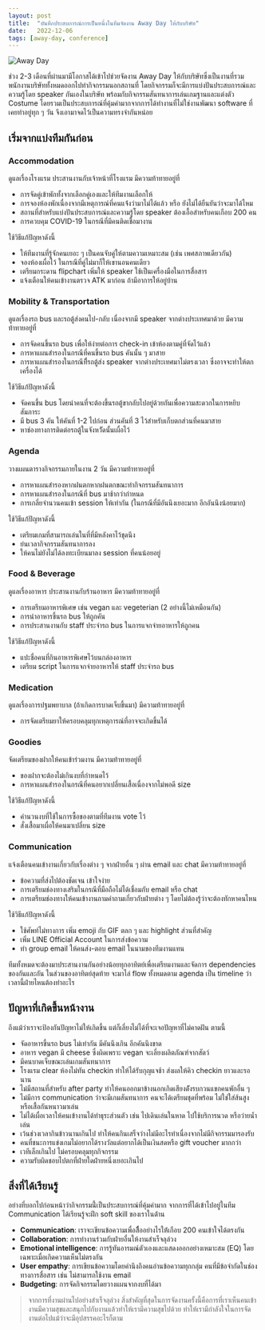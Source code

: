 ```yaml
---
layout: post
title:  "บันทึกประสบการณ์การเป็นหนึ่งในทีมจัดงาน Away Day ให้กับบริษัท"
date:   2022-12-06
tags: [away-day, conference]
---
```


![Away Day](/assets/2022-12-06-away-day.jpg)

ช่วง 2-3 เดือนที่ผ่านมามีโอกาสได้เข้าไปช่วยจัดงาน Away Day ให้กับบริษัทซึ่งเป็นงานที่รวมพนักงานบริษัททั้งหมดออกไปทำกิจกรรมนอกสถานที่ โดยกิจกรรมก็จะมีการแบ่งปันประสบการณ์และความรู้โดย speaker กันเองในบริษัท พร้อมกับกิจกรรมสันทนาการเล่นเกมฐานและแต่งตัว Costume โดยรวมเป็นประสบการณ์ที่คุ้มค่ามากจากการได้ทำงานที่ไม่ใช่งานพัฒนา software ที่เคยทำอยู่ทุก ๆ วัน จึงเอามาจดไว้เป็นความทรงจำกันหน่อย  

## เริ่มจากแบ่งทีมกันก่อน

### Accommodation
ดูแลเรื่องโรงแรม ประสานงานกับเจ้าหน้าที่โรงแรม มีความท้าทายอยู่ที่

- การจัดคู่เข้าพักทั้งจากเลือกคู่เองและให้ทีมงานเลือกให้
- การจองห้องพักเนื่องจากมีเหตุการณ์ที่คนแจ้่งว่ามาไม่ได้แล้ว หรือ ยังไม่ได้ยืนยันว่าจะมาได้ไหม
- สถานที่สำหรับแบ่งปันประสบการณ์และความรู้โดย speaker ต้องเอื้อสำหรับคนเกือบ 200 คน
- การควบคุม COVID-19 ในกรณีที่มีคนติดเชื้อมางาน

ใช้วิธีแก้ปัญหาดังนี้

- ให้ทีมงานที่รู้จักคนเยอะ ๆ เป็นคนจับคู่ให้ตามความเหมาะสม (เช่น เพศสภาพเดียวกัน)
- จองห้องเผื่อไว้ ในกรณีที่คู่ไม่มาก็ให้เขานอนคนเดียว
- เตรียมกระดาน flipchart เพิ่มให้ speaker ใช้เป็นเครื่องมือในการสื่อสาร
- แจ้งเตือนให้คนเข้างานตรวจ ATK มาก่อน ถ้ามีอาการให้อยู่บ้าน

### Mobility & Transportation
ดูแลเรื่องรถ bus และรถตู้ส่งคนไป-กลับ เนื่องจากมี speaker จากต่างประเทศมาด้วย มีความท้าทายอยู่ที่

- การจัดคนขึ้นรถ bus เพื่อให้ง่ายต่อการ check-in เข้าห้องตามคู่ที่จัดไว้แล้ว
- การหาแผนสำรองในกรณีที่คนขึ้นรถ bus คันนั้น ๆ มาสาย
- การหาแผนสำรองในกรณีที่ีรถตู้ส่ง speaker จากต่างประเทศมาไม่ตรงเวลา ซึ่งอาจจะทำให้ตกเครื่องได้

ใช้วิธีแก้ปัญหาดังนี้

- จัดคนขึ้น bus โดยนำคนที่จะต้องขึ้นรถตู้ขากลับไปอยู่ด้วยกันเพื่อความสะดวกในการหยิบสัมภาระ
- มี bus 3 คัน ให้คันที่ 1-2 ไปก่อน ส่วนคันที่ 3 ไว้สำหรับเก็บตกส่วนที่คนมาสาย
- หาช่องทางการติดต่อรถตู้ในจังหวััดนั้นเผื่อไว้

### Agenda
วางแผนตารางกิจกรรมภายในงาน 2 วัน มีความท้าทายอยู่ที่

- การหาแผนสำรองหากฝนตกหากฝนตกขณะทำกิจกรรมสันทนาการ
- การหาแผนสำรองในกรณีที่ bus มาช้ากว่ากำหนด
- การเกลี่ยจำนวนคนเข้า session ให้เท่ากัน (ในกรณีที่มีอันนึงเยอะมาก อีกอันนึงน้อยมาก)

ใช้วิธีแก้ปัญหาดังนี้

- เตรียมเกมที่สามารถเล่นในที่ที่มีหลังคาไว้ชุดนึง
- ย่นเวลากิจกรรมสันทนาการลง
- ให้คนไม่ยังไม่ได้ลงทะเบียนมาลง session ที่คนน้อยอยู่

### Food & Beverage
ดูแลเรื่องอาหาร ประสานงานกับร้านอาหาร มีความท้าทายอยู่ที่

- การเตรียมอาหารพิเศษ เช่น vegan และ vegeterian (2 อย่างนี้ไม่เหมือนกัน)
- การนำอาหารขึ้นรถ bus ให้ถูกคัน
- การประสานงานกับ staff ประจำรถ bus ในการแจกจ่ายอาหารให้ถูกคน

ใช้วิธีแก้ปัญหาดังนี้

- แปะชื่อคนที่กินอาหารพิเศษไว้บนกล่องอาหาร
- เตรียม script ในการแจกจ่ายอาหารให้ staff ประจำรถ bus

### Medication
ดูแลเรื่องการปฐมพยาบาล (ถ้าเกิดการบาดเจ็บขึ้นมา) มีความท้าทายอยู่ที่

- การจัดเตรียมยาให้ครอบคลุมทุกเหตุการณ์ที่อาจจะเกิดขึ้นได้

### Goodies
จัดเตรียมของฝากให้คนเข้าร่วมงาน มีความท้าทายอยู่ที่

- ของฝากจะต้องไม่เกินงบที่กำหนดไว้
- การหาแผนสำรองในกรณีที่คนอยากเปลี่ยนเสื้อเนื่องจากไม่พอดี size

ใช้วิธีแก้ปัญหาดังนี้

- คำนวนงบที่ใช้ในการซื้อของตามที่ทีมงาน vote ไว้
- สั่งเสื้อมาเผื่อให้คนมาเปลี่ยน size

### Communication
แจ้งเตือนคนเข้างานเกี่ยวกับเรื่องต่าง ๆ จากฝ่ายอื่น ๆ ผ่าน email และ chat มีความท้าทายอยู่ที่

- ข้อความที่ส่งไปต้องชัดเจน เข้าใจง่าย
- การเตรียมช่องทางเสริมในกรณีที่มือถือไม่ได้เชื่อมกับ email หรือ chat
- การเตรียมช่องทางให้คนเข้างานถามคำถามเกี่ยวกับฝ่ายต่าง ๆ โดยไม่ต้องรู้ว่าจะต้องทักหาคนไหน

ใช้วิธีแก้ปัญหาดังนี้

- ใช้ศัพท์ไม่ทางการ เพิ่ม emoji กับ GIF ตลก ๆ และ highlight ส่วนที่สำคัญ
- เพิ่ม LINE Official Account ในการส่งข้อความ
- ทำ group email ให้คนส่ง-ตอบ email ในนามของทีมงานแทน

ทีมทั้งหมดจะต้องมาประสานงานกันอย่างน้อยทุกอาทิตย์เพื่อเตรียมงานและจัดการ dependencies ของกันและกัน ในส่วนของอาทิตย์สุดท้าย จะมาไล่ flow ทั้งหมดตาม agenda เป็น timeline ว่าเวลานี้ฝ่ายไหนต้องทำอะไร

## ปัญหาที่เกิดขึ้นหน้างาน
ถึงแม้ว่าเราจะป้องกันปัญหาไม่ให้เกิดขึ้น แต่ก็เลี่ยงไม่ได้ที่จะเจอปัญหาที่ไม่คาดฝัน ตามนี้

- จัดอาหารขึ้นรถ bus ไม่เท่ากัน มีคันนึงเกิน อีกคันนึงขาด
- อาหาร vegan มี cheese ซึ่งผิดเพราะ vegan จะเลี่ยงผลิตภัณฑ์จากสัตว์
- มีคนบาดเจ็บขณะเล่นเกมสันทนาการ
- โรงแรม clear ห้องไม่ทัน checkin ทำให้ได้รับกุญแจช้า ส่งผลให้คิว checkin ยาวและรอนาน
- ไม่มีสถานที่สำหรับ after party ทำให้คนออกมาข้างนอกเกิดเสียงดัังรบกวนแขกคนพักอื่น ๆ
- ไม่มีการ communication ว่าจะมีเกมสันทนาการ คนจะได้เตรียมชุดที่พร้อม ไม่ใช่ใส่ส้นสูงหรือเสื้อกันหนาวมาเล่น
- ไม่ได้เผื่อเวลาให้คนเข้างานได้ทำธุระส่วนตัว เช่น ไปเดินเล่นในหาด ไปใช้บริการนวด หรือว่ายน้ำเล่น
- เว้นช่วงเวลากินข้าวนานเกินไป ทำให้คนกินเสร็จว่างไม่มีอะไรทำเนื่องจากไม่มีกิจกรรมมารองรับ
- คนที่ชนะการแข่งเกมไม่อยากได้รางวัลแต่อยากได้เป็นเงินสดหรือ gift voucher มากกว่า
- เวทีเล็กเกินไป ไม่ครอบคลุมทุกกิจกรรม
- ความรับผิดชอบไปตกที่ฝ่ายใดฝ่ายหนึ่งเยอะเกินไป

## สิ่งที่ได้เรียนรู้
อย่างที่บอกไปก่อนหน้าว่ากิจกรรมนี้่เป็นประสบการณ์ที่คุ้มค่ามาก จากการที่ได้เข้าไปอยู่ในทีม Communication ได้เรียนรู้จะฝึก soft skill ของเราในด้่าน

- **Communication**: เราจะเขียนข้อความเพื่อสืื่ออย่างไรให้้เกือบ 200 คนเข้าใจได้ตรงกัน
- **Collaboration**: การทำงานร่วมกับฝ่ายอื่นให้งานสำเร็จลุล่วง
- **Emotional intelligence**: การรู้ทันอารมณ์ตัวเองและแสดงออกอย่างเหมาะสม (EQ) โดยเฉพาะเมื่อเกิดความเห็นไม่ตรงกัน
- **User empathy**: การเขียนข้อความโดยคำนึงถึงคนอ่านข้อความทุกกลุ่ม คนที่มีข้อจำกัดในช่องทางการสื่อสาร เช่น ไม่สามารถใช้งาน email
- **Budgeting**: การจัดกิจกรรมโดยวางแผนจากงบที่ได้มา

> จากการที่งานผ่านไปอย่างสำเร็จลุล่วง สิ่งสำคัญที่สุดในการจัดงานครั้งนี้คือการที่เราเห็นคนเข้างานมีความสุขและสนุกไปกับงานแล้วทำให้เรามีความสุขไปด้วย ทำให้เรามีกำลังใจในการจัดงานต่อไปแม้ว่าจะมีอุปสรรคอะไรก็ตาม

